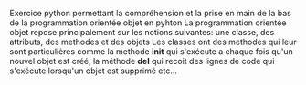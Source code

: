 Exercice python permettant la compréhension et la prise en main de la bas de la programmation orientée objet en pyhton
La programmation orientée objet repose principalement sur les notions suivantes: une classe, des attributs, des methodes et des objets
Les classes ont des methodes qui leur sont particulières comme la methode __init__ qui s'exécute a chaque fois qu'un nouvel objet est créé, la méthode __del__ qui recoit des lignes de code qui s'exécute lorsqu'un objet est supprimé etc...
